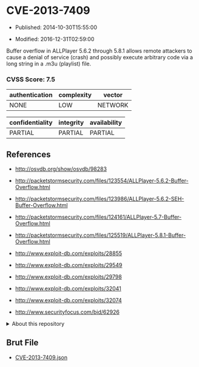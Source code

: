 # CVE-2013-7409

- Published: 2014-10-30T15:55:00

- Modified: 2016-12-31T02:59:00

Buffer overflow in ALLPlayer 5.6.2 through 5.8.1 allows remote attackers to cause a denial of service (crash) and possibly execute arbitrary code via a long string in a .m3u (playlist) file.

### CVSS Score: **7.5**

| authentication | complexity | vector |
| --- | --- | --- |
| NONE | LOW | NETWORK |

| confidentiality | integrity | availability |
| --- | --- | --- |
| PARTIAL | PARTIAL | PARTIAL |

## References

* http://osvdb.org/show/osvdb/98283

* http://packetstormsecurity.com/files/123554/ALLPlayer-5.6.2-Buffer-Overflow.html

* http://packetstormsecurity.com/files/123986/ALLPlayer-5.6.2-SEH-Buffer-Overflow.html

* http://packetstormsecurity.com/files/124161/ALLPlayer-5.7-Buffer-Overflow.html

* http://packetstormsecurity.com/files/125519/ALLPlayer-5.8.1-Buffer-Overflow.html

* http://www.exploit-db.com/exploits/28855

* http://www.exploit-db.com/exploits/29549

* http://www.exploit-db.com/exploits/29798

* http://www.exploit-db.com/exploits/32041

* http://www.exploit-db.com/exploits/32074

* http://www.securityfocus.com/bid/62926

<details>
<summary>About this repository</summary> 

  This repository is part of the project [Live Hack CVE](https://github.com/Live-Hack-CVE). Main website can be found [www.live-hack.org](https://www.live-hack.org) 
  
  Made by [Sn0wAlice](https://github.com/Sn0wAlice) for the people that care about security and need to have a feed of the latest CVEs. Hope you enjoy it, don't forget to star the repo and follow me on [Twitter](https://twitter.com/Sn0wAlice) and [Github](https://github.com/Sn0wAlice). And that is my [personnal website](https://www.alice-snow.me/)

  - [Home Page](https://github.com/Live-Hack-CVE)
  - [Framework](https://github.com/Live-Hack-CVE/cve-framework)
  - [CVE database](https://github.com/Live-Hack-CVE/full_database)
  - [Changelog](https://github.com/Live-Hack-CVE/Changelog)
</details>

## Brut File

* [CVE-2013-7409.json](https://raw.githubusercontent.com/Live-Hack-CVE/full_database/main/cves/2013/CVE-2013-7409.json)

